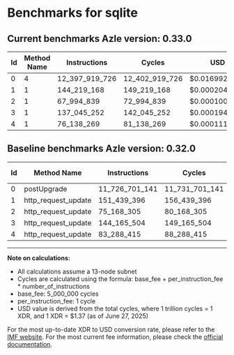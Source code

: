 # Benchmarks for sqlite

## Current benchmarks Azle version: 0.33.0

| Id  | Method Name | Instructions   | Cycles         | USD           | USD/Million Calls | Change                                |
| --- | ----------- | -------------- | -------------- | ------------- | ----------------- | ------------------------------------- |
| 0   | 4           | 12_397_919_726 | 12_402_919_726 | $0.0169920000 | $16_992.00        | <font color="red">+671_218_585</font> |
| 1   | 1           | 144_219_168    | 149_219_168    | $0.0002044303 | $204.43           | <font color="green">-7_220_228</font> |
| 2   | 1           | 67_994_839     | 72_994_839     | $0.0001000029 | $100.00           | <font color="green">-7_173_466</font> |
| 3   | 1           | 137_045_252    | 142_045_252    | $0.0001946020 | $194.60           | <font color="green">-7_120_252</font> |
| 4   | 1           | 76_138_269     | 81_138_269     | $0.0001111594 | $111.15           | <font color="green">-7_150_146</font> |

## Baseline benchmarks Azle version: 0.32.0

| Id  | Method Name         | Instructions   | Cycles         | USD           | USD/Million Calls |
| --- | ------------------- | -------------- | -------------- | ------------- | ----------------- |
| 0   | postUpgrade         | 11_726_701_141 | 11_731_701_141 | $0.0160724306 | $16_072.43        |
| 1   | http_request_update | 151_439_396    | 156_439_396    | $0.0002143220 | $214.32           |
| 2   | http_request_update | 75_168_305     | 80_168_305     | $0.0001098306 | $109.83           |
| 3   | http_request_update | 144_165_504    | 149_165_504    | $0.0002043567 | $204.35           |
| 4   | http_request_update | 83_288_415     | 88_288_415     | $0.0001209551 | $120.95           |

---

**Note on calculations:**

- All calculations assume a 13-node subnet
- Cycles are calculated using the formula: base_fee + per_instruction_fee \* number_of_instructions
- base_fee: 5_000_000 cycles
- per_instruction_fee: 1 cycle
- USD value is derived from the total cycles, where 1 trillion cycles = 1 XDR, and 1 XDR = $1.37 (as of June 27, 2025)

For the most up-to-date XDR to USD conversion rate, please refer to the [IMF website](https://www.imf.org/external/np/fin/data/rms_sdrv.aspx).
For the most current fee information, please check the [official documentation](https://internetcomputer.org/docs/references/cycles-cost-formulas).
